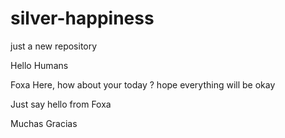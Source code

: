# silver-happiness
just a new repository

Hello Humans 

Foxa Here, how about your today ? hope everything will be okay 

Just say hello from Foxa 

Muchas Gracias
